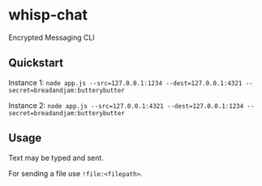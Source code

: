 # whisp-chat
Encrypted Messaging CLI

## Quickstart

Instance 1: ```node app.js --src=127.0.0.1:1234 --dest=127.0.0.1:4321 --secret=breadandjam:butterybutter```

Instance 2: ```node app.js --src=127.0.0.1:4321 --dest=127.0.0.1:1234 --secret=breadandjam:butterybutter```

## Usage

Text may be typed and sent.

For sending a file use ```!file:<filepath>```.
